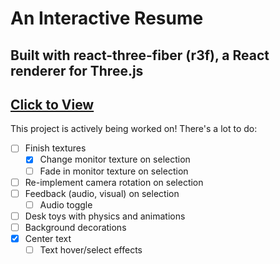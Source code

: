# An Interactive Resume 
## Built with react-three-fiber (r3f), a React renderer for Three.js
[Click to View](https://ashetonsm.github.io/three-portfolio/)
---
This project is actively being worked on! There's a lot to do:


- [ ] Finish textures
    - [x] Change monitor texture on selection
    - [ ] Fade in monitor texture on selection
- [ ] Re-implement camera rotation on selection
- [ ] Feedback (audio, visual) on selection
    - [ ] Audio toggle
- [ ] Desk toys with physics and animations
- [ ] Background decorations
- [x] Center text
    - [ ] Text hover/select effects
